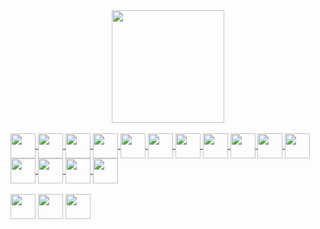 
<div align="center">
  <a href="https://github.com/lucasrm1981"> 

 <img height="180em" src="https://github-readme-stats.vercel.app/api?username=lucasrm1981&show_icons=true&theme=dracula&include_all_commits=true&count_private=true"/> 

</div>
  
   <div style="display: inline_block"><br>
     <img align="center" height="40" width="40" src="https://lksistemas.com.br/img/icons/PHP-Dark.svg">
     <img align="center" height="40" width="40" src="https://lksistemas.com.br/img/icons/Java-Light.svg">
     <img align="center" height="40" width="40" src="https://lksistemas.com.br/img/icons/CS.svg">     
     <img align="center" height="40" width="40" src="https://lksistemas.com.br/img/icons/DotNet.svg">
     <img align="center" height="40" width="40" src="https://lksistemas.com.br/img/icons/JavaScript.svg">     
     <img align="center" height="40" width="40" src="https://lksistemas.com.br/img/icons/jSon.svg">
     <img align="center" height="40" width="40" src="https://lksistemas.com.br/img/icons/HTML.svg">
     <img align="center" height="40" width="40" src="https://lksistemas.com.br/img/icons/CSS.svg">
     <img align="center" height="40" width="40" src="https://lksistemas.com.br/img/icons/MySQL-Light.svg">
     <img align="center" height="40" width="40" src="https://lksistemas.com.br/img/icons/sql-server.svg">
     <img align="center" height="40" width="40" src="https://lksistemas.com.br/img/icons/JQuery.svg">
     <img align="center" height="40" width="40" src="https://lksistemas.com.br/img/icons/Bootstrap.svg">
     <img align="center" height="40" width="40" src="https://lksistemas.com.br/img/icons/Linux-Light.svg">
     <img align="center" height="40" width="40" src="https://lksistemas.com.br/img/icons/VSCode-Light.svg">
     <img align="center" height="40" width="40" src="https://lksistemas.com.br/img/icons/VisualStudio-Light.svg">
     <br/><br/>
     <a href="http://lattes.cnpq.br/0086088818420944" target="_blank" ><img align="center" height="40" width="40" src="https://lksistemas.com.br/img/icons/lattes.svg"></a>
     <a href="https://www.linkedin.com/pub/lucas-rodrigues-monteiro/3a/66/a08" target="_blank" ><img align="center" height="40" width="40" src="https://lksistemas.com.br/img/icons/LinkedIn.svg"></a>
      <a href="https://twitter.com/lucas_lksis" target="_blank" ><img align="center" height="40" width="40" src="https://lksistemas.com.br/img/icons/Twitter.svg"></a>
</div>
